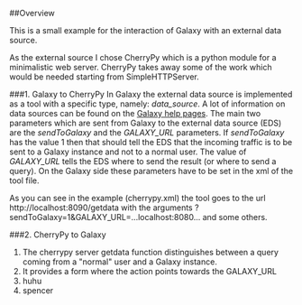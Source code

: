 ##Overview

This is a small example for the interaction of Galaxy with an external data source. 

As the external source I chose CherryPy which is a python module for a minimalistic web server. CherryPy takes away some of the work which would be needed starting from SimpleHTTPServer.

###1. Galaxy to CherryPy
In Galaxy the external data source is implemented as a tool with a specific type, namely: *data_source*. A lot of information on data sources can be found on the [Galaxy help pages](https://wiki.galaxyproject.org/Admin/Internals/DataSources).
The main two parameters which are sent from Galaxy to the external data source (EDS) are the *sendToGalaxy* and the *GALAXY_URL* parameters. If *sendToGalaxy* has the value 1 then that should tell the EDS that the incoming traffic is to be sent to a Galaxy instance and not to a normal user. The value of *GALAXY_URL* tells the EDS where to send the result (or where to send a query). On the Galaxy side these parameters have to be set in the xml of the tool file. 

As you can see in the example (cherrypy.xml) the tool goes to the url http://localhost:8090/getdata with the arguments ?sendToGalaxy=1&GALAXY_URL=...localhost:8080... and some others. 


###2. CherryPy to Galaxy
1. The cherrypy server getdata function distinguishes between a query coming from a "normal" user and a Galaxy instance.  
2. It provides a form where the action points towards the GALAXY_URL 
  1. huhu
  2. spencer